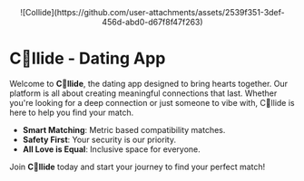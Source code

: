   <center> ![Collide](https://github.com/user-attachments/assets/2539f351-3def-456d-abd0-d67f8f47f263) </center>

# C💛llide - Dating App

Welcome to **C💛llide**, the dating app designed to bring hearts together. Our platform is all about creating meaningful connections that last. Whether you're looking for a deep connection or just someone to vibe with, C💛llide is here to help you find your match.


- **Smart Matching**: Metric based compatibility matches.
- **Safety First**: Your security is our priority.
- **All Love is Equal**: Inclusive space for everyone.

Join **C💛llide** today and start your journey to find your perfect match!
